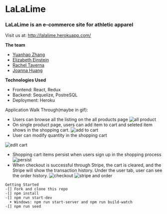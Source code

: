 # LaLaLime

### LaLaLime is an e-commerce site for athletic apparel
Visit us at: http://lalalime.herokuapp.com/

**The team**
- [Yuanhao Zhang](https://github.com/cerclecheung)
- [Elizabeth Einstein](https://github.com/elizabetheinstein)
- [Rachel Taverna](https://github.com/rtaverna)
- [Joanna Huang](https://github.com/jthnyc)

**Technologies Used**
- Frontend: React, Redux
- Backend: Sequelize, PostreSQL
- Deployment: Heroku

Application Walk Through(maybe in gif):
- Users can browse all the listing on the all products page
![all product](https://media.giphy.com/media/ifY2CH4szRVyra2Qbs/giphy.gif)
- On single product page, users can add item to cart and seleted item shows in the shopping cart.
![add to cart](https://media.giphy.com/media/Vh8jXfC4XihkVqNWdY/giphy.gif)
- User can modify quantity in the shopping cart

![edit cart](https://media.giphy.com/media/MFfoLks0v9bnNUiFRk/giphy.gif)
- Shopping cart items persist when users sign up in the shopping process
![persist](https://media.giphy.com/media/JqJKl5MKwDc77JPKWz/giphy.gif)
- When checkout is successful through Stripe, the cart is cleared, and the Stripe will show the transaction history. Under the user tab, user can see the order history.
![checkout](https://media.giphy.com/media/mBMKgZY7gQsyalKldU/giphy.gif)
![stripe and order](https://media.giphy.com/media/L1JWH2lFBjgRPLtpKM/giphy.gif)

```
Getting Started
-[] Fork and clone this repo
-[] npm install
-[] npm run start-dev
  ➤ Windows: npm run start-server and npm run build-watch
-[] npm run seed
```
